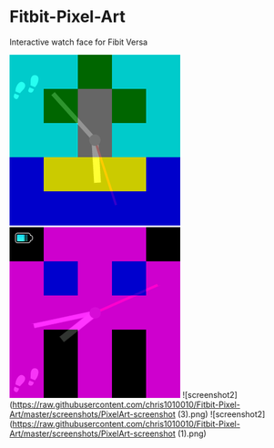 # Fitbit-Pixel-Art
Interactive watch face for Fibit Versa

![screenshot1](https://raw.githubusercontent.com/chris1010010/Fitbit-Pixel-Art/master/screenshots/PixelArt-screenshot.png)
![screenshot2](https://raw.githubusercontent.com/chris1010010/Fitbit-Pixel-Art/master/screenshots/Pixel-Art-screenshot.png)
![screenshot2](https://raw.githubusercontent.com/chris1010010/Fitbit-Pixel-Art/master/screenshots/PixelArt-screenshot (3).png)
![screenshot2](https://raw.githubusercontent.com/chris1010010/Fitbit-Pixel-Art/master/screenshots/PixelArt-screenshot (1).png)
